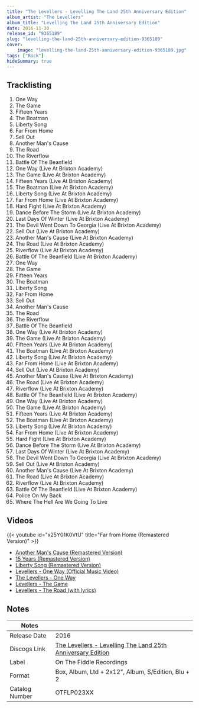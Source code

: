 ```yaml
---
title: "The Levellers - Levelling The Land 25th Anniversary Edition"
album_artist: "The Levellers"
album_title: "Levelling The Land 25th Anniversary Edition"
date: 2016-11-30
release_id: "9365189"
slug: "levelling-the-land-25th-anniversary-edition-9365189"
cover:
    image: "levelling-the-land-25th-anniversary-edition-9365189.jpg"
tags: ["Rock"]
hideSummary: true
---
```


## Tracklisting
1. One Way
2. The Game
3. Fifteen Years
4. The Boatman
5. Liberty Song
6. Far From Home
7. Sell Out
8. Another Man's Cause
9. The Road
10. The Riverflow
11. Battle Of The Beanfield
12. One Way (Live At Brixton Academy)
13. The Game (Live At Brixton Academy)
14. Fifteen Years (Live At Brixton Academy)
15. The Boatman (Live At Brixton Academy)
16. Liberty Song (Live At Brixton Academy)
17. Far From Home (Live At Brixton Academy)
18. Hard Fight (Live At Brixton Academy)
19. Dance Before The Storm (Live At Brixton Academy)
20. Last Days Of Winter (Live At Brixton Academy)
21. The Devil Went Down To Georgia (Live At Brixton Academy)
22. Sell Out (Live At Brixton Academy)
23. Another Man's Cause (Live At Brixton Academy)
24. The Road (Live At Brixton Academy)
25. Riverflow (Live At Brixton Academy)
26. Battle Of The Beanfield (Live At Brixton Academy)
27. One Way
28. The Game
29. Fifteen Years
30. The Boatman
31. Liberty Song
32. Far From Home
33. Sell Out
34. Another Man's Cause
35. The Road
36. The Riverflow
37. Battle Of The Beanfield
38. One Way (Live At Brixton Academy)
39. The Game (Live At Brixton Academy)
40. Fifteen Years (Live At Brixton Academy)
41. The Boatman (Live At Brixton Academy)
42. Liberty Song (Live At Brixton Academy)
43. Far From Home (Live At Brixton Academy)
44. Sell Out (Live At Brixton Academy)
45. Another Man's Cause (Live At Brixton Academy)
46. The Road (Live At Brixton Academy)
47. Riverflow (Live At Brixton Academy)
48. Battle Of The Beanfield (Live At Brixton Academy)
49. One Way (Live At Brixton Academy)
50. The Game (Live At Brixton Academy)
51. Fifteen Years (Live At Brixton Academy)
52. The Boatman (Live At Brixton Academy)
53. Liberty Song (Live At Brixton Academy)
54. Far From Home (Live At Brixton Academy)
55. Hard Fight (Live At Brixton Academy)
56. Dance Before The Storm (Live At Brixton Academy)
57. Last Days Of Winter (Live At Brixton Academy)
58. The Devil Went Down To Georgia (Live At Brixton Academy)
59. Sell Out (Live At Brixton Academy)
60. Another Man's Cause (Live At Brixton Academy)
61. The Road (Live At Brixton Academy)
62. Riverflow (Live At Brixton Academy)
63. Battle Of The Beanfield (Live At Brixton Academy)
64. Police On My Back
65. Where The Hell Are We Going To Live

## Videos
{{< youtube id="x25Y01K0VtU" title="Far from Home (Remastered Version)" >}}
- [Another Man's Cause (Remastered Version)](https://www.youtube.com/watch?v=fiDsuG_LIno)
- [15 Years (Remastered Version)](https://www.youtube.com/watch?v=-vB-WxV88CA)
- [Liberty Song (Remastered Version)](https://www.youtube.com/watch?v=3fyyaSC4ApE)
- [Levellers - One Way (Official Music Video)](https://www.youtube.com/watch?v=u0S8RNkL5Wg)
- [The Levellers - One Way](https://www.youtube.com/watch?v=l_K1NqCpmQI)
- [Levellers - The Game](https://www.youtube.com/watch?v=5rxC6_S1a1A)
- [Levellers - The Road (with lyrics)](https://www.youtube.com/watch?v=HN4oQeKMTig)

## Notes

| Notes          |             |
| ---------------| ----------- |
| Release Date   | 2016 |
| Discogs Link   | [The Levellers - Levelling The Land 25th Anniversary Edition](https://www.discogs.com/release/9365189) |
| Label          | On The Fiddle Recordings |
| Format         | Box, Album, Ltd + 2x12\", Album, S/Edition, Blu + 2 |
| Catalog Number | OTFLP023XX |

